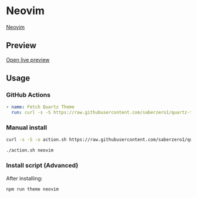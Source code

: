 # Neovim

[Neovim](https://slavamak.com)

## Preview

[Open live preview](https://quartz-themes.github.io/neovim/)

## Usage

### GitHub Actions

```yaml
- name: Fetch Quartz Theme
  run: curl -s -S https://raw.githubusercontent.com/saberzero1/quartz-themes/master/action.sh | bash -s -- neovim
```

### Manual install

```bash
curl -s -S -o action.sh https://raw.githubusercontent.com/saberzero1/quartz-themes/master/action.sh

./action.sh neovim
```

### Install script (Advanced)

After installing:

```bash
npm run theme neovim
```
